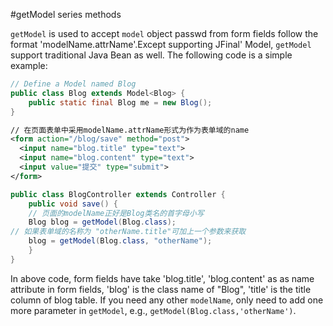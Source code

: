 #getModel series methods

`getModel` is used to accept `model` object passwd from form fields follow the format 'modelName.attrName'.Except supporting JFinal' Model, `getModel` support traditional Java Bean as well. The following code is a simple example:

```java
// Define a Model named Blog
public class Blog extends Model<Blog> {
    public static final Blog me = new Blog();
}
```

```xml
// 在页面表单中采用modelName.attrName形式为作为表单域的name
<form action="/blog/save" method="post">
  <input name="blog.title" type="text">
  <input name="blog.content" type="text">
  <input value="提交" type="submit">
</form>
```

```java
public class BlogController extends Controller {
    public void save() {
    // 页面的modelName正好是Blog类名的首字母小写
    Blog blog = getModel(Blog.class);
// 如果表单域的名称为 "otherName.title"可加上一个参数来获取
    blog = getModel(Blog.class, "otherName");
    }
}
```

In above code, form fields have take 'blog.title', 'blog.content' as as name attribute in form fields, 'blog' is the class name of "Blog", 'title' is the title column of blog table.
If you need any other `modelName`, only need to add one more parameter in `getModel`, e.g., `getModel(Blog.class,'otherName')`.
